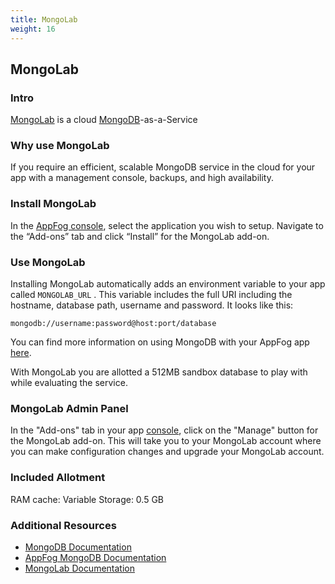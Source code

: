 ```yaml
---
title: MongoLab
weight: 16
---
```


## MongoLab

### Intro

[MongoLab](https://mongolab.com/) is a cloud [MongoDB](https://www.mongodb.org/)-as-a-Service

### Why use MongoLab

If you require an efficient, scalable MongoDB service in the cloud for your app with a management console, backups, and high availability.

### Install MongoLab

In the [AppFog console](https://console.appfog.com/), select the application you wish to setup.
Navigate to the “Add-ons” tab and click “Install” for the MongoLab add-on.

### Use MongoLab

Installing MongoLab automatically adds an environment variable to your app called `MONGOLAB_URL` . This variable includes the full URI including the hostname, database path, username and password.
It looks like this: 

    mongodb://username:password@host:port/database

You can find more information on using MongoDB with your AppFog app [here](https://docs.appfog.com/services/mongodb).

With MongoLab you are allotted a 512MB sandbox database to play with while evaluating the service.

### MongoLab Admin Panel

In the "Add-ons" tab in your app [console](https://console.appfog.com/), click on the "Manage" button for the MongoLab add-on. This will take you to your MongoLab account where you can make configuration changes and upgrade your MongoLab account.

### Included Allotment

RAM cache: Variable
Storage: 0.5 GB

### Additional Resources

* [MongoDB Documentation](http://docs.mongodb.org/)
* [AppFog MongoDB Documentation](https://docs.appfog.com/services/mongodb)
* [MongoLab Documentation](http://docs.mongolab.com/)

